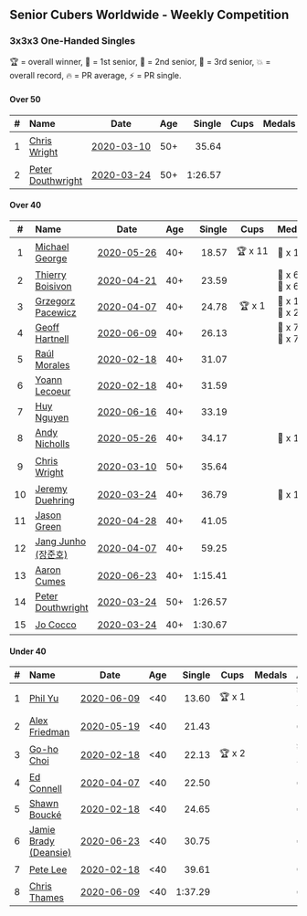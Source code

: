 ## Senior Cubers Worldwide - Weekly Competition
### 3x3x3 One-Handed Singles

🏆 = overall winner, 🥇 = 1st senior, 🥈 = 2nd senior, 🥉 = 3rd senior, 💥 = overall record, 🔥 = PR average, ⚡ = PR single.

#### Over 50

| # | Name | Date | Age | Single | Cups | Medals | Achievements | Video |
| :--: | :-- | :--: | :--: | --: | :--: | :-- | :-- | :-- |
| 1 | [Chris Wright](../../persons/chris_wright/333oh.md) | [<span style="white-space: nowrap">2020-03-10</span>](2020-03-10.md) | 50+ | 35.64 |  |  | <span style="white-space: nowrap">💥 x 1</span>, <span style="white-space: nowrap">🔥 x 1</span>, <span style="white-space: nowrap">⚡ x 1</span> | [Link](https://www.facebook.com/events/684510792316675/permalink/685546418879779/) |
| 2 | [Peter Douthwright](../../persons/peter_douthwright/333oh.md) | [<span style="white-space: nowrap">2020-03-24</span>](2020-03-24.md) | 50+ | 1:26.57 |  |  | <span style="white-space: nowrap">🔥 x 1</span>, <span style="white-space: nowrap">⚡ x 2</span> | [Link](https://www.facebook.com/events/212335450005639/permalink/214352896470561/) |

#### Over 40

| # | Name | Date | Age | Single | Cups | Medals | Achievements | Video |
| :--: | :-- | :--: | :--: | --: | :--: | :-- | :-- | :-- |
| 1 | [Michael George](../../persons/michael_george/333oh.md) | [<span style="white-space: nowrap">2020-05-26</span>](2020-05-26.md) | 40+ | 18.57 | <span style="white-space: nowrap">🏆 x 11</span> | <span style="white-space: nowrap">🥇 x 14</span> | <span style="white-space: nowrap">💥 x 5</span>, <span style="white-space: nowrap">🔥 x 3</span>, <span style="white-space: nowrap">⚡ x 5</span> | [Link](https://www.facebook.com/events/688407551989463/permalink/691891971641021/) |
| 2 | [Thierry Boisivon](../../persons/thierry_boisivon/333oh.md) | [<span style="white-space: nowrap">2020-04-21</span>](2020-04-21.md) | 40+ | 23.59 |  | <span style="white-space: nowrap">🥈 x 6</span>, <span style="white-space: nowrap">🥉 x 6</span> | <span style="white-space: nowrap">🔥 x 7</span>, <span style="white-space: nowrap">⚡ x 3</span> | [Link](https://www.facebook.com/events/880278499062375/permalink/882003692223189/) |
| 3 | [Grzegorz Pacewicz](../../persons/grzegorz_pacewicz/333oh.md) | [<span style="white-space: nowrap">2020-04-07</span>](2020-04-07.md) | 40+ | 24.78 | <span style="white-space: nowrap">🏆 x 1</span> | <span style="white-space: nowrap">🥇 x 1</span>, <span style="white-space: nowrap">🥈 x 2</span> | <span style="white-space: nowrap">🔥 x 3</span>, <span style="white-space: nowrap">⚡ x 2</span> | [Link](https://www.facebook.com/events/682716079141575/permalink/686891215390728/) |
| 4 | [Geoff Hartnell](../../persons/geoff_hartnell/333oh.md) | [<span style="white-space: nowrap">2020-06-09</span>](2020-06-09.md) | 40+ | 26.13 |  | <span style="white-space: nowrap">🥈 x 7</span>, <span style="white-space: nowrap">🥉 x 7</span> | <span style="white-space: nowrap">🔥 x 5</span>, <span style="white-space: nowrap">⚡ x 4</span> | [Link](https://www.facebook.com/events/903549840109576/permalink/907264923071401/) |
| 5 | [Raúl Morales](../../persons/raul_morales/333oh.md) | [<span style="white-space: nowrap">2020-02-18</span>](2020-02-18.md) | 40+ | 31.07 |  |  | <span style="white-space: nowrap">🔥 x 1</span>, <span style="white-space: nowrap">⚡ x 1</span> | |
| 6 | [Yoann Lecoeur](../../persons/yoann_lecoeur/333oh.md) | [<span style="white-space: nowrap">2020-02-18</span>](2020-02-18.md) | 40+ | 31.59 |  |  | <span style="white-space: nowrap">🔥 x 1</span>, <span style="white-space: nowrap">⚡ x 1</span> | [Link](https://www.facebook.com/events/1618332754973681/permalink/1622459904560966/) |
| 7 | [Huy Nguyen](../../persons/huy_nguyen/333oh.md) | [<span style="white-space: nowrap">2020-06-16</span>](2020-06-16.md) | 40+ | 33.19 |  |  | <span style="white-space: nowrap">🔥 x 2</span>, <span style="white-space: nowrap">⚡ x 1</span> | [Link](https://www.facebook.com/events/604103587178706/permalink/608307886758276/) |
| 8 | [Andy Nicholls](../../persons/andy_nicholls/333oh.md) | [<span style="white-space: nowrap">2020-05-26</span>](2020-05-26.md) | 40+ | 34.17 |  | <span style="white-space: nowrap">🥉 x 1</span> | <span style="white-space: nowrap">🔥 x 2</span>, <span style="white-space: nowrap">⚡ x 4</span> | [Link](https://www.facebook.com/events/688407551989463/permalink/690047708492114/) |
| 9 | [Chris Wright](../../persons/chris_wright/333oh.md) | [<span style="white-space: nowrap">2020-03-10</span>](2020-03-10.md) | 50+ | 35.64 |  |  | <span style="white-space: nowrap">💥 x 1</span>, <span style="white-space: nowrap">🔥 x 1</span>, <span style="white-space: nowrap">⚡ x 1</span> | [Link](https://www.facebook.com/events/684510792316675/permalink/685546418879779/) |
| 10 | [Jeremy Duehring](../../persons/jeremy_duehring/333oh.md) | [<span style="white-space: nowrap">2020-03-24</span>](2020-03-24.md) | 40+ | 36.79 |  | <span style="white-space: nowrap">🥉 x 1</span> | <span style="white-space: nowrap">🔥 x 2</span>, <span style="white-space: nowrap">⚡ x 2</span> | [Link](https://www.facebook.com/events/212335450005639/permalink/213082393264278/) |
| 11 | [Jason Green](../../persons/jason_green/333oh.md) | [<span style="white-space: nowrap">2020-04-28</span>](2020-04-28.md) | 40+ | 41.05 |  |  | <span style="white-space: nowrap">🔥 x 1</span>, <span style="white-space: nowrap">⚡ x 1</span> | [Link](https://www.facebook.com/jasongreenbowler/videos/10163336975180425/) |
| 12 | [Jang Junho (장준호)](../../persons/jang_junho/333oh.md) | [<span style="white-space: nowrap">2020-04-07</span>](2020-04-07.md) | 40+ | 59.25 |  |  | <span style="white-space: nowrap">🔥 x 3</span>, <span style="white-space: nowrap">⚡ x 3</span> | [Link](https://www.facebook.com/events/682716079141575/permalink/686595828753600/) |
| 13 | [Aaron Cumes](../../persons/aaron_cumes/333oh.md) | [<span style="white-space: nowrap">2020-06-23</span>](2020-06-23.md) | 40+ | 1:15.41 |  |  | <span style="white-space: nowrap">🔥 x 4</span>, <span style="white-space: nowrap">⚡ x 5</span> | [Link](https://www.facebook.com/events/722150235200875/permalink/722235995192299/) |
| 14 | [Peter Douthwright](../../persons/peter_douthwright/333oh.md) | [<span style="white-space: nowrap">2020-03-24</span>](2020-03-24.md) | 50+ | 1:26.57 |  |  | <span style="white-space: nowrap">🔥 x 1</span>, <span style="white-space: nowrap">⚡ x 2</span> | [Link](https://www.facebook.com/events/212335450005639/permalink/214352896470561/) |
| 15 | [Jo Cocco](../../persons/jo_cocco/333oh.md) | [<span style="white-space: nowrap">2020-03-24</span>](2020-03-24.md) | 40+ | 1:30.67 |  |  | <span style="white-space: nowrap">🔥 x 2</span>, <span style="white-space: nowrap">⚡ x 3</span> | [Link](https://www.facebook.com/events/212335450005639/permalink/216613862911131/) |

#### Under 40

| # | Name | Date | Age | Single | Cups | Medals | Achievements | Video |
| :--: | :-- | :--: | :--: | --: | :--: | :-- | :-- | :-- |
| 1 | [Phil Yu](../../persons/phil_yu/333oh.md) | [<span style="white-space: nowrap">2020-06-09</span>](2020-06-09.md) | <40 | 13.60 | <span style="white-space: nowrap">🏆 x 1</span> |  | <span style="white-space: nowrap">💥 x 1</span>, <span style="white-space: nowrap">🔥 x 1</span>, <span style="white-space: nowrap">⚡ x 1</span> | [Link](https://www.facebook.com/events/903549840109576/permalink/904463093351584/) |
| 2 | [Alex Friedman](../../persons/alex_friedman/333oh.md) | [<span style="white-space: nowrap">2020-05-19</span>](2020-05-19.md) | <40 | 21.43 |  |  | <span style="white-space: nowrap">🔥 x 4</span>, <span style="white-space: nowrap">⚡ x 4</span> | [Link](https://www.facebook.com/events/1880761498725633/permalink/1881033222031794/) |
| 3 | [Go-ho Choi](../../persons/go_ho_choi/333oh.md) | [<span style="white-space: nowrap">2020-02-18</span>](2020-02-18.md) | <40 | 22.13 | <span style="white-space: nowrap">🏆 x 2</span> |  | <span style="white-space: nowrap">💥 x 1</span>, <span style="white-space: nowrap">🔥 x 2</span>, <span style="white-space: nowrap">⚡ x 1</span> | [Link](https://www.facebook.com/events/1618332754973681/permalink/1618631721610451/) |
| 4 | [Ed Connell](../../persons/ed_connell/333oh.md) | [<span style="white-space: nowrap">2020-04-07</span>](2020-04-07.md) | <40 | 22.50 |  |  | <span style="white-space: nowrap">🔥 x 1</span>, <span style="white-space: nowrap">⚡ x 1</span> | [Link](https://www.facebook.com/events/682716079141575/permalink/684177285662121/) |
| 5 | [Shawn Boucké](../../persons/shawn_boucke/333oh.md) | [<span style="white-space: nowrap">2020-02-18</span>](2020-02-18.md) | <40 | 24.65 |  |  | <span style="white-space: nowrap">🔥 x 1</span>, <span style="white-space: nowrap">⚡ x 1</span> | [Link](https://www.facebook.com/events/1618332754973681/permalink/1621909717949318/) |
| 6 | [Jamie Brady (Deansie)](../../persons/jamie_brady/333oh.md) | [<span style="white-space: nowrap">2020-06-23</span>](2020-06-23.md) | <40 | 30.75 |  |  | <span style="white-space: nowrap">🔥 x 4</span>, <span style="white-space: nowrap">⚡ x 3</span> | [Link](https://www.facebook.com/events/722150235200875/permalink/725813714834527/) |
| 7 | [Pete Lee](../../persons/pete_lee/333oh.md) | [<span style="white-space: nowrap">2020-02-18</span>](2020-02-18.md) | <40 | 39.61 |  |  | <span style="white-space: nowrap">🔥 x 2</span>, <span style="white-space: nowrap">⚡ x 1</span> | [Link](https://www.facebook.com/events/1618332754973681/permalink/1622571537883136/) |
| 8 | [Chris Thames](../../persons/chris_thames/333oh.md) | [<span style="white-space: nowrap">2020-06-09</span>](2020-06-09.md) | <40 | 1:37.29 |  |  | <span style="white-space: nowrap">🔥 x 2</span>, <span style="white-space: nowrap">⚡ x 1</span> | [Link](https://www.facebook.com/events/903549840109576/permalink/907439353053958/) |


<!-- Global site tag (gtag.js) - Google Analytics -->
<script async src="https://www.googletagmanager.com/gtag/js?id=UA-86348435-3"></script>
<script>window.dataLayer = window.dataLayer || []; function gtag() {dataLayer.push(arguments);} gtag('js', new Date()); gtag('config', 'UA-86348435-3');</script>
